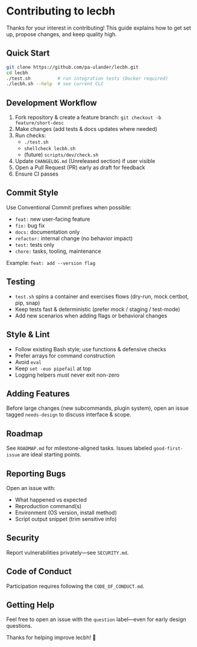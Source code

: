 # Contributing to lecbh

Thanks for your interest in contributing! This guide explains how to get set up, propose changes, and keep quality high.

## Quick Start
```bash
git clone https://github.com/pa-ulander/lecbh.git
cd lecbh
./test.sh          # run integration tests (Docker required)
./lecbh.sh --help  # see current CLI
```

## Development Workflow
1. Fork repository & create a feature branch: `git checkout -b feature/short-desc`
2. Make changes (add tests & docs updates where needed)
3. Run checks:
   - `./test.sh`
   - `shellcheck lecbh.sh`
   - (future) `scripts/dev/check.sh`
4. Update `CHANGELOG.md` (Unreleased section) if user visible
5. Open a Pull Request (PR) early as draft for feedback
6. Ensure CI passes

## Commit Style
Use Conventional Commit prefixes when possible:
- `feat:` new user-facing feature
- `fix:` bug fix
- `docs:` documentation only
- `refactor:` internal change (no behavior impact)
- `test:` tests only
- `chore:` tasks, tooling, maintenance

Example: `feat: add --version flag`

## Testing
- `test.sh` spins a container and exercises flows (dry-run, mock certbot, pip, snap)
- Keep tests fast & deterministic (prefer mock / staging / test-mode)
- Add new scenarios when adding flags or behavioral changes

## Style & Lint
- Follow existing Bash style; use functions & defensive checks
- Prefer arrays for command construction
- Avoid `eval`
- Keep `set -euo pipefail` at top
- Logging helpers must never exit non-zero

## Adding Features
Before large changes (new subcommands, plugin system), open an issue tagged `needs-design` to discuss interface & scope.

## Roadmap
See `ROADMAP.md` for milestone-aligned tasks. Issues labeled `good-first-issue` are ideal starting points.

## Reporting Bugs
Open an issue with:
- What happened vs expected
- Reproduction command(s)
- Environment (OS version, install method)
- Script output snippet (trim sensitive info)

## Security
Report vulnerabilities privately—see `SECURITY.md`.

## Code of Conduct
Participation requires following the `CODE_OF_CONDUCT.md`.

## Getting Help
Feel free to open an issue with the `question` label—even for early design questions.

Thanks for helping improve lecbh! 🙌
